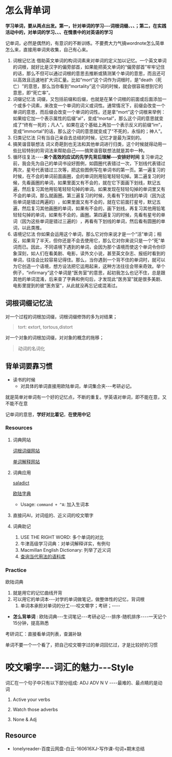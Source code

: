 # 怎么背单词
**学习单词，要从两点出发。第一，针对单词的学习---词根词缀、、、；第二，在实践活动中的，对单词的学习、、、在情景中的对英语的学习**

记单词，必然是偶然的，有意识的不断训练。不要费大力气搞wordnote怎么简单怎么来，直接用单词夹收集，自己有心来。

1. 词根记忆法
    借助英文单词的构词词素来对单词的定义加以记忆。一个英文单词的词根，就好比是汉字的偏旁部首，如果能把英文单词的“偏旁部首”牢牢记住的话，那么不但可以通过词根的意思去推断或猜测某个单词的意思，而且还可以高效且迅速地扩大词汇量。比如“mort”这个词作为词根时，是“death（死亡）​”的意思，那么当你看到“mortality”这个词的时候，就会很容易想到它的意思，即“死亡率”​。
2. 词缀记忆法
    词缀，又包括前缀和后缀，也就是在某个词根的前面或后面添加一个或多个词素，来改变一个单词的词义或词性。通常情况下，前缀会改变一个单词的意思，而后缀会改变一个单词的词性。还是拿“mort”这个词根来举例：如果给它加一个表示属性的后缀“al”​，变成“mortal”​，那么这个词的意思就变成了“终有一死的；凡人”​。如果在这个基础上再加一个表示反义的前缀“im”​，变成“immortal”的话，那么这个词的意思就变成了“不死的，永恒的；神人”​。
3. 归类记忆法
    只有当自己亲自去总结的时候，记忆才是最为深刻的。
4. 搞笑谐音联想法
    词义奇葩到也无法和其他单词进行归类，这个时候就得动用一些比较特别的背词法来帮助自己——搞笑谐音联想法就是其中一种。
5. 循环往复法----**来个高效的应试的先学先背后理解---安排好时间**
    复习单词之前，我会先为自己的单词书设好图例，如圆圈代表错过一次，下划线代表错过两次，星号代表错过三次等，把这些图例写在单词书的第一页。第一遍复习的时候，在不会的单词前面画圈，会的单词则用铅笔轻轻勾掉。第二遍复习的时候，先看画圈的单词，如果里面又有不会的，就在它下面画下划线，默记五遍，然后复习其他用铅笔轻轻勾掉的单词。如果发现在轻轻勾掉的单词里又有不会的单词，那么就画圈。第三遍复习的时候，先看有下划线的单词（因为这些单词是错过两遍的）​，如果里面又有不会的，就在它前面打星号，默记五遍，然后复习其他画圈的单词，如果有不会的，画下划线，再复习其他用铅笔轻轻勾掉的单词，如果有不会的，画圈。第四遍复习的时候，先看有星号的单词（因为这些单词是错过三遍的）​，再看有下划线的单词，然后看有圆圈的单词，以此类推。
6. 语境记忆法
    你如果会运用这个单词，那么它对你来说才是一个“活”单词；相反，如果背了半天，但你还是不会去使用它，那么它对你来说只是一个“死”单词而已。因此，不同语境下遇到的单词，会因为那个语境而使这个单词令你印象深刻，如人们在看美剧、电影，读外文小说，甚至英文杂志、报纸时看到的单词，往往会比较容易记得住。那么，当你遇到一个背不住的单词时，就可以为它创造一个语境，想方设法把它运用起来，这种方法往往会带来奇效。举个例子，​“infirmary”这个单词是“医务室”的意思，起初我怎么也记不住，总是跟其他的单词混淆，后来查了字典和例句后，才发现此“医务室”就是很多美剧、电影里提到的彼“医务室”​，从此就没再忘记或混淆过。

## 词根词缀记忆法
对一个过程的词根加词缀，词根词缀修饰的多为对结果；

> tort: extort, tortous,distort

对一个对象的词根加词缀，对对象的概念的拖移；

> 动词的名词化

## 背单词要靠习惯
* 读书的时候
  * 对具体的单词直接用欧陆单词，单词集合夹---考研必记。

就是简单对单词有一个好的记忆点，不断的重复。学英语对单词，即不能在意，又不能不在意

记单词的意思，**学好对比着记**，**在使用中记**
### Resources

1. 词典网站

    [词根词缀网站](https://www.etymonline.com/cn)

    [单词解释网站](https://www.vocabulary.com/dictionary/)
2. 词典应用

    [saladict](https://saladict.crimx.com/notice)

    [欧陆字典](https://www.bilibili.com/video/BV1eY411w7bn)
      * Usage: ``command + ^A``: 加入生词本

3. 直接问AI，对词组的、近义词的咬文嚼字

4. 词典助记
   1. USE THE RIGHT WORD: 多个单词的对比
   2. 牛津高级学习词典：对单词解释详实，有例句
   3. Macmillan English Dictionary: 列举了近义词
   4. [查询当代用法的语料库](https://www.english-corpora.org/coca/)

### Practice
欧陆词典
   1. 就是用它的记忆曲线开背
   2. 可以用它的单词本---对学的单词做笔记，做整体性的记忆，背词根
        1. 单词本承担对单词的分工---咬文嚼字；考研；----

* **怎么背单词**
: 欧陆词典---生词笔记---考研必记---排序-随机排序----一天记个15分钟，提高熟悉


考研词汇：直接看单词列表，查漏补缺


单词不要一个一个看了，把自己咬文嚼字过的单词回忆过，才是比较好的习惯

# 咬文嚼字---词汇的魅力---Style

词汇在一个句子中只有以下部分组成: ADJ ADV N V ----最难的、最点睛的是动词

1. Active your verbs

2. Watch those adverbs

3. None & Adj

## Resource 
* lonelyreader-百度云网盘-白云-160616XJ-写作课-句词+期末总结

